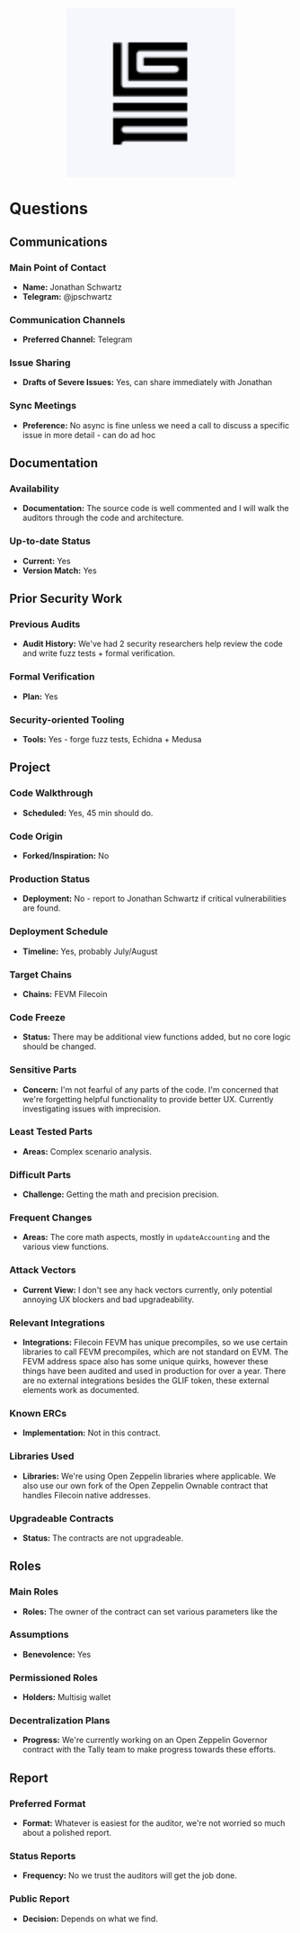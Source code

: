 <div style="display: flex; justify-content: center;">
  <img width="300" alt="image" src="image/Glifio.png">
</div>

# Questions

## Communications

### Main Point of Contact
- **Name:** Jonathan Schwartz
- **Telegram:** @jpschwartz

### Communication Channels
- **Preferred Channel:** Telegram

### Issue Sharing
- **Drafts of Severe Issues:** Yes, can share immediately with Jonathan

### Sync Meetings
- **Preference:** No async is fine unless we need a call to discuss a specific issue in more detail - can do ad hoc

## Documentation

### Availability
- **Documentation:** The source code is well commented and I will walk the auditors through the code and architecture.

### Up-to-date Status
- **Current:** Yes
- **Version Match:** Yes

## Prior Security Work

### Previous Audits
- **Audit History:** We've had 2 security researchers help review the code and write fuzz tests + formal verification.

### Formal Verification
- **Plan:** Yes

### Security-oriented Tooling
- **Tools:** Yes - forge fuzz tests, Echidna + Medusa

## Project

### Code Walkthrough
- **Scheduled:** Yes, 45 min should do.

### Code Origin
- **Forked/Inspiration:** No

### Production Status
- **Deployment:** No - report to Jonathan Schwartz if critical vulnerabilities are found.

### Deployment Schedule
- **Timeline:** Yes, probably July/August

### Target Chains
- **Chains:** FEVM Filecoin

### Code Freeze
- **Status:** There may be additional view functions added, but no core logic should be changed.

### Sensitive Parts
- **Concern:** I'm not fearful of any parts of the code. I'm concerned that we're forgetting helpful functionality to provide better UX. Currently investigating issues with imprecision.

### Least Tested Parts
- **Areas:** Complex scenario analysis.

### Difficult Parts
- **Challenge:** Getting the math and precision precision.

### Frequent Changes
- **Areas:** The core math aspects, mostly in `updateAccounting` and the various view functions.

### Attack Vectors
- **Current View:** I don't see any hack vectors currently, only potential annoying UX blockers and bad upgradeability.

### Relevant Integrations
- **Integrations:** Filecoin FEVM has unique precompiles, so we use certain libraries to call FEVM precompiles, which are not standard on EVM. The FEVM address space also has some unique quirks, however these things have been audited and used in production for over a year. There are no external integrations besides the GLIF token, these external elements work as documented.

### Known ERCs
- **Implementation:** Not in this contract.

### Libraries Used
- **Libraries:** We're using Open Zeppelin libraries where applicable. We also use our own fork of the Open Zeppelin Ownable contract that handles Filecoin native addresses.

### Upgradeable Contracts
- **Status:** The contracts are not upgradeable.

## Roles

### Main Roles
- **Roles:** The owner of the contract can set various parameters like the 

### Assumptions
- **Benevolence:** Yes

### Permissioned Roles
- **Holders:** Multisig wallet

### Decentralization Plans
- **Progress:** We're currently working on an Open Zeppelin Governor contract with the Tally team to make progress towards these efforts.

## Report

### Preferred Format
- **Format:** Whatever is easiest for the auditor, we're not worried so much about a polished report.

### Status Reports
- **Frequency:** No we trust the auditors will get the job done.

### Public Report
- **Decision:** Depends on what we find.

